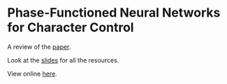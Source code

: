 # Phase-Functioned Neural Networks for Character Control

A review of the [paper](http://theorangeduck.com/media/uploads/other_stuff/phasefunction.pdf).

Look at the [slides](slides/) for all the resources.

View online [here](https://uea-digital-human-group.github.io/paper-review-pfnn/).
